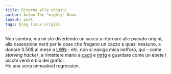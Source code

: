```yaml
---
title: Ritorno alle origini
author: Anton The "mighty" Dema
layout: post
tags: blog linux origini
---
```

Non sembra, ma mi sto divertendo un sacco a ritornare alle pseudo origini, alla ossessione nerd per le cose che fregano un cazzo a quasi nessuno, a donare 3.50$ al mese a [LWN][1] - ehi, non si naviga mica nell'oro, qui - come _starving hacker_, a rimettere mano a [cacti][2] e [mrtg][3] e guardare come un ebete i picchi verdi e blu dei grafici.     
Ho una seria unmasked regression.  



[1]: http://lwn.net/
[2]: http://www.cacti.net/
[3]: http://oss.oetiker.ch/mrtg/